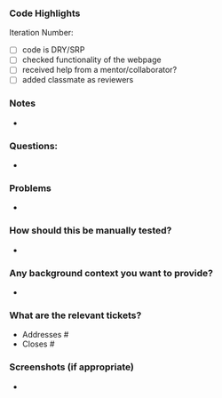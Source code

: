 ### Code Highlights
Iteration Number: 
- [ ] code is DRY/SRP
- [ ] checked functionality of the webpage
- [ ] received help from a mentor/collaborator?
- [ ] added classmate as reviewers

### Notes
* 

### Questions:
*

### Problems
*

### How should this be manually tested?
*

### Any background context you want to provide?
*

### What are the relevant tickets?
* Addresses #
* Closes #

### Screenshots (if appropriate)
*
